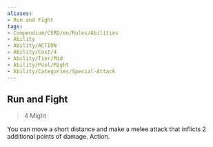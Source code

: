 ```yaml
---
aliases:
- Run and Fight
tags:
- Compendium/CSRD/en/Rules/Abilities
- Ability
- Ability/ACTION
- Ability/Cost/4
- Ability/Tier/Mid
- Ability/Pool/Might
- Ability/Categories/Special-Attack
---
```


  
## Run and Fight  
>4  Might  
  
You can move a short distance and make a melee attack that inflicts 2 additional points of damage. Action.